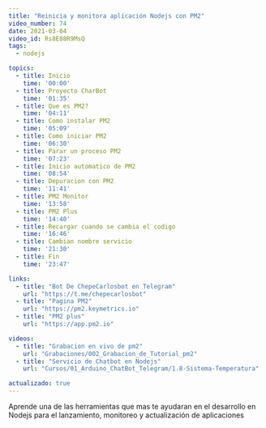 ```yaml
---
title: "Reinicia y monitora aplicación Nodejs con PM2"
video_number: 74
date: 2021-03-04
video_id: Rs8E88R9MsQ
tags:
  - nodejs

topics:
  - title: Inicio
    time: '00:00'
  - title: Proyecto CharBot
    time: '01:35'
  - title: Que es PM2?
    time: '04:11'
  - title: Como instalar PM2
    time: '05:09'
  - title: Como iniciar PM2
    time: '06:30'
  - title: Parar un proceso PM2
    time: '07:23'
  - title: Inicio automatico de PM2
    time: '08:54'
  - title: Depuracion con PM2
    time: '11:41'
  - title: PM2 Monitor
    time: '13:58'
  - title: PM2 Plus
    time: '14:40'
  - title: Recargar cuando se cambia el codigo
    time: '16:46'
  - title: Cambian nombre servicio
    time: '21:30'
  - title: Fin
    time: '23:47'

links:
  - title: "Bot De ChepeCarlosbot en Telegram"
    url: "https://t.me/chepecarlosbot"
  - title: "Pagina PM2"
    url: "https://pm2.keymetrics.io"
  - title: "PM2 plus"
    url: "https://app.pm2.io"

videos:
  - title: "Grabacion en vivo de pm2"
    url: "Grabaciones/002_Grabacion_de_Tutorial_pm2"
  - title: "Servicio de Chatbot en Nodejs"
    url: "Cursos/01_Arduino_ChatBot_Telegram/1.8-Sistema-Temperatura"

actualizado: true
---
```


Aprende una de las herramientas que mas te ayudaran en el desarrollo en Nodejs para el lanzamiento, monitoreo y actualización de aplicaciones
